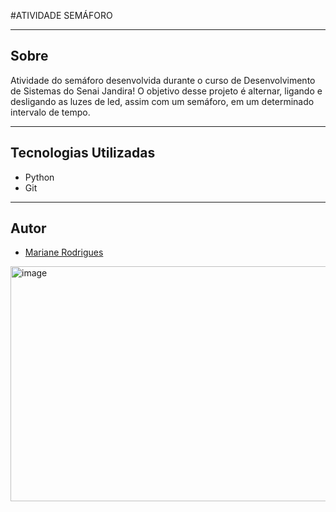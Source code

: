 #ATIVIDADE SEMÁFORO

---

## Sobre
Atividade do semáforo desenvolvida durante o curso de Desenvolvimento de Sistemas do Senai Jandira! O objetivo desse projeto é alternar, ligando e desligando as luzes de led, assim com um semáforo, em um determinado intervalo de tempo. 



---

## Tecnologias Utilizadas
- Python
- Git

---

## Autor
- [Mariane Rodrigues](https://www.linkedin.com/in/mariane-rodrigues-93a02a25b/)



<img width="952" height="376" alt="image" src="https://github.com/user-attachments/assets/b27535e4-c632-4624-8f53-1f2a51708be9" />
